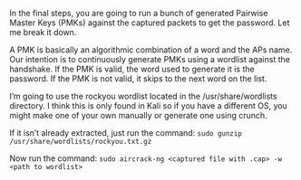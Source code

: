 In the final steps, you are going to run a bunch of generated Pairwise Master Keys (PMKs) against the captured packets to get the password. Let me break it down.

A PMK is basically an algorithmic combination of a word and the APs name. Our intention is to continuously generate PMKs using a wordlist against the handshake. If the PMK is valid, the word used to generate it is the password. If the PMK is not valid, it skips to the next word on the list.

I’m going to use the rockyou wordlist located in the /usr/share/wordlists directory. I think this is only found in Kali so if you have a different OS, you might make one of your own manually or generate one using crunch. 

If it isn’t already extracted, just run the command:
`sudo gunzip /usr/share/wordlists/rockyou.txt.gz`

Now run the command:
`sudo aircrack-ng <captured file with .cap> -w <path to wordlist>`

